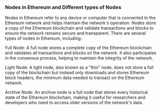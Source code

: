 ### Nodes in Ethereum and Different types of Nodes

Nodes in Ethereum refer to any device or computer that is connected to the Ethereum network and helps maintain the network's operation. Nodes store a copy of the Ethereum blockchain and validate transactions and blocks to ensure the network remains secure and transparent. There are several types of nodes in Ethereum, including:

Full Node: A full node stores a complete copy of the Ethereum blockchain and validates all transactions and blocks on the network. It also participates in the consensus process, helping to maintain the integrity of the network.

Light Node: A light node, also known as a "thin" node, does not store a full copy of the blockchain but instead only downloads and stores Ethereum block headers, the minimum data needed to transact on the Ethereum network.

Archive Node: An archive node is a full node that stores every historical state of the Ethereum blockchain, making it useful for researchers and developers who need to access older versions of the network's data.
